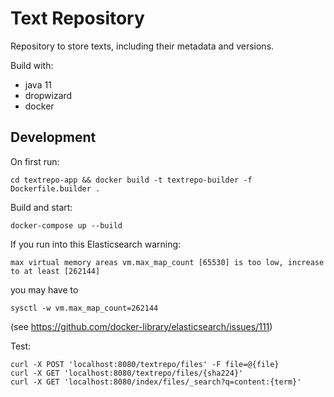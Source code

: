 # Text Repository

Repository to store texts, including their metadata and versions.

Build with:
- java 11
- dropwizard
- docker

## Development

On first run:
```
cd textrepo-app && docker build -t textrepo-builder -f Dockerfile.builder .
```

Build and start:
```
docker-compose up --build
```

If you run into this Elasticsearch warning:
```
max virtual memory areas vm.max_map_count [65530] is too low, increase to at least [262144]
```

you may have to
```
sysctl -w vm.max_map_count=262144
```

(see https://github.com/docker-library/elasticsearch/issues/111)

Test:
```
curl -X POST 'localhost:8080/textrepo/files' -F file=@{file}
curl -X GET 'localhost:8080/textrepo/files/{sha224}'
curl -X GET 'localhost:8080/index/files/_search?q=content:{term}'
```
